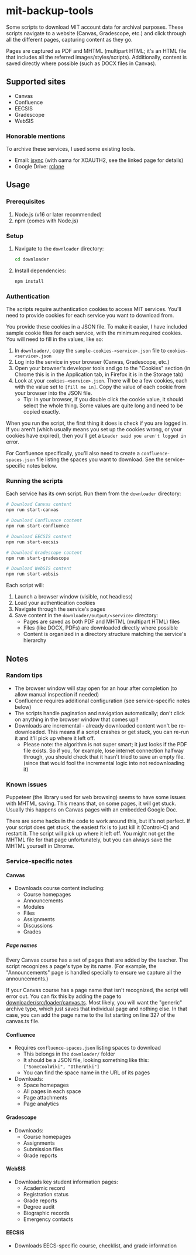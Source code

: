 # mit-backup-tools
Some scripts to download MIT account data for archival purposes. These scripts navigate to a website (Canvas, Gradescope, etc.) and click through all the different pages, capturing content as they go.

Pages are captured as PDF and MHTML (multipart HTML; it's an HTML file that includes all the referred images/styles/scripts). Additionally, content is saved directly where possible (such as DOCX files in Canvas).

## Supported sites
* Canvas
* Confluence
* EECSIS
* Gradescope
* WebSIS

### Honorable mentions
To archive these services, I used some existing tools.

* Email: [isync](https://wiki.archlinux.org/title/Isync) (with oama for XOAUTH2, see the linked page for details)
* Google Drive: [rclone](https://rclone.org/)

## Usage

### Prerequisites
1. Node.js (v16 or later recommended)
2. npm (comes with Node.js)

### Setup
1. Navigate to the `downloader` directory:
	 ```bash
	 cd downloader
	 ```
2. Install dependencies:
	 ```bash
	 npm install
	 ```

### Authentication
The scripts require authentication cookies to access MIT services. You'll need to provide cookies for each service you want to download from.

You provide these cookies in a JSON file. To make it easier, I have included sample cookie files for each service, with the minimum required cookies. You will need to fill in the values, like so:

1. In `downloader/`, copy the `sample-cookies-<service>.json` file to `cookies-<service>.json`
2. Log into the service in your browser (Canvas, Gradescope, etc.)
3. Open your browser's developer tools and go to the "Cookies" section (in Chrome this is in the Application tab, in Firefox it is in the Storage tab)
4. Look at your `cookies-<service>.json`. There will be a few cookies, each with the value set to `[fill me in]`. Copy the value of each cookie from your browser into the JSON file.
	* Tip: in your browser, if you double click the cookie value, it should select the whole thing. Some values are quite long and need to be copied exactly.

When you run the script, the first thing it does is check if you are logged in. If you aren't (which usually means you set up the cookies wrong, or your cookies have expired), then you'll get a `Loader said you aren't logged in` error.

For Confluence specifically, you'll also need to create a `confluence-spaces.json` file listing the spaces you want to download. See the service-specific notes below.

### Running the scripts
Each service has its own script. Run them from the `downloader` directory:

```bash
# Download Canvas content
npm run start-canvas

# Download Confluence content
npm run start-confluence

# Download EECSIS content
npm run start-eecsis

# Download Gradescope content
npm run start-gradescope

# Download WebSIS content
npm run start-websis
```

Each script will:
1. Launch a browser window (visible, not headless)
2. Load your authentication cookies
3. Navigate through the service's pages
4. Save content in the `downloader/output/<service>` directory:
	 * Pages are saved as both PDF and MHTML (multipart HTML) files
	 * Files (like DOCX, PDFs) are downloaded directly where possible
	 * Content is organized in a directory structure matching the service's hierarchy

## Notes
### Random tips
* The browser window will stay open for an hour after completion (to allow manual inspection if needed)
* Confluence requires additional configuration (see service-specific notes below)
* The scripts handle pagination and navigation automatically; don't click on anything in the browser window that comes up!!
* Downloads are incremental - already downloaded content won't be re-downloaded. This means if a script crashes or get stuck, you can re-run it and it'll pick up where it left off.
	* Please note: the algorithm is not super smart; it just looks if the PDF file exists. So if you, for example, lose internet connection halfway through, you should check that it hasn't tried to save an empty file. (since that would fool the incremental logic into not redownloading it)

### Known issues
Puppeteer (the library used for web browsing) seems to have some issues with MHTML saving. This means that, on some pages, it will get stuck. Usually this happens on Canvas pages with an embedded Google Doc.

There are some hacks in the code to work around this, but it's not perfect. If your script does get stuck, the easiest fix is to just kill it (Control-C) and restart it. The script will pick up where it left off. You might not get the MHTML file for that page unfortunately, but you can always save the MHTML yourself in Chrome.

### Service-specific notes

#### Canvas
* Downloads course content including:
	* Course homepages
	* Announcements
	* Modules
	* Files
	* Assignments
	* Discussions
	* Grades

##### Page names
Every Canvas course has a set of pages that are added by the teacher. The script recognizes a page's type by its name. (For example, the "Announcements" page is handled specially to ensure we capture all the announcements.)

If your Canvas course has a page name that isn't recognized, the script will error out. You can fix this by adding the page to [downloader/src/loader/canvas.ts](./downloader/src/loader/canvas.ts#L327). Most likely, you will want the "generic" archive type, which just saves that individual page and nothing else. In that case, you can add the page name to the list starting on line 327 of the canvas.ts file.

#### Confluence
* Requires `confluence-spaces.json` listing spaces to download
	* This belongs in the `downloader/` folder
	* It should be a JSON file, looking something like this: `["SomeCoolWiki", "OtherWiki"]`
	* You can find the space name in the URL of its pages
* Downloads:
	* Space homepages
	* All pages in each space
	* Page attachments
	* Page analytics

#### Gradescope
* Downloads:
	* Course homepages
	* Assignments
	* Submission files
	* Grade reports

#### WebSIS
* Downloads key student information pages:
	* Academic record
	* Registration status
	* Grade reports
	* Degree audit
	* Biographic records
	* Emergency contacts

#### EECSIS
* Downloads EECS-specific course, checklist, and grade information